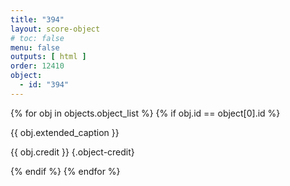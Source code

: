 ```yaml
---
title: "394"
layout: score-object
# toc: false
menu: false
outputs: [ html ]
order: 12410
object:
  - id: "394"
---
```


{% for obj in objects.object_list %}
{% if obj.id == object[0].id %}

{{ obj.extended_caption }}

{{ obj.credit }} {.object-credit}

{% endif %}
{% endfor %}
